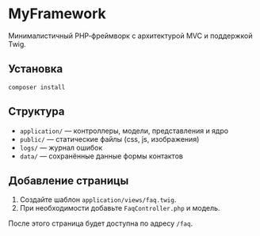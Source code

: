 # MyFramework

Минималистичный PHP‑фреймворк c архитектурой MVC и поддержкой Twig.

## Установка

```
composer install
```

## Структура

- `application/` — контроллеры, модели, представления и ядро
- `public/` — статические файлы (css, js, изображения)
- `logs/` — журнал ошибок
- `data/` — сохранённые данные формы контактов

## Добавление страницы

1. Создайте шаблон `application/views/faq.twig`.
2. При необходимости добавьте `FaqController.php` и модель.

После этого страница будет доступна по адресу `/faq`.